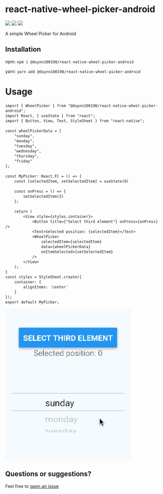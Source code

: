 # react-native-wheel-picker-android
<p>
<img src="https://img.shields.io/npm/v/@duynn100198/react-native-wheel-picker-android.svg" />
<img src="https://img.shields.io/npm/dm/@duynn100198/react-native-wheel-picker-android.svg" />
<img src="https://img.shields.io/npm/dt/@duynn100198/react-native-wheel-picker-android.svg" />
</p>

A simple Wheel Picker for Android

## Installation

npm:
`npm i @duynn100198/react-native-wheel-picker-android`

yarn:
`yarn add @duynn100198/react-native-wheel-picker-android`

# Usage

```tsx
import { WheelPicker } from "@duynn100198/react-native-wheel-picker-android";
import React, { useState } from "react";
import { Button, View, Text, StyleSheet } from "react-native";

const wheelPickerData = [
    "sunday",
    "monday",
    "tuesday",
    "wednesday",
    "thursday",
    "friday"
];

const MyPicker: React.FC = () => {
    const [selectedItem, setSelectedItem] = useState(0)

    const onPress = () => {
        setSelectedItem(3)
    };

    return (
        <View style={styles.container}>
            <Button title={"Select third element"} onPress={onPress} />
            <Text>Selected position: {selectedItem}</Text>
            <WheelPicker
                selectedItem={selectedItem}
                data={wheelPickerData}
                onItemSelected={setSelectedItem}
            />
        </View>
    );
}
const styles = StyleSheet.create({
    container: {
        alignItems: 'center'
    }
});
export default MyPicker;
```
![](./src/assets/pickerAndroid.gif)

## Questions or suggestions?

Feel free to [open an issue](https://github.com/VTNPlusD/react-native-wheel-picker/issues)